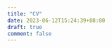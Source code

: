 ```yaml
---
title: "CV"
date: 2023-06-12T15:24:39+08:00
draft: true
comment: false
---
```


<!-- # Haifei WANG
---
hfwang132@gmail.com

# Education
---

### Bachelor of Science in Physics, *Wuhan University*, Sep 2019 -- Jun 2023

- [Honor Graduate of Hongyi Honor College](docs/Honor_Graduate.pdf)
- [GPA: 3.97/4.00](docs/transcript-Haifei_Wang.pdf) (top 2\%)
- Core Courses: Classical Mechanics (99), 
  Thermodynamics and Statistical Physics (99), Mathematical Physics (98), Electrodynamics (93), Quantum Mechanics (96), Solid-state Physics (91), Electronic Circuits (96), Electronic Design Automation (93), Digital IC Design (97).

# Research Experience
---

### Research Assistant, *Department of Physics, Fudan University*, Jul 2021 - Aug 2021

Advisor: Professor Yuanbo Zhang (Department of Physics, Fudan University, zhyb@fudan.edu.cn)

- **Description**: An auto-calibrator for STM (scanning tunneling microscope) tips. At present, STM tips are manually calibrated. An automatic calibration software would save plenty of time.
- **My Work**: Based on existing LabVIEW APIs and DOS spectrum data, developed a python package to auto-calibrate the STM tips.
- **Results**: The developed python package has APIs that
    - detect the edges and dirts on the surface of the sample, 
    - judge whether the tip is sharp enough, 
    - perform bias spectroscopy in clean areas to judge whether there are impurity atoms on the tip, and
    - calibrate the tip.

### Research Assistant, *School of Physics and Technology, Wuhan University*, Mar 2021 -- Jun 2021

Advisor: Professor Shengjun Yuan (Department of Physics, Wuhan University, s.yuan@whu.edu.cn)

- **Description**: A time-dependent Schrodinger equation solver based on the Trotter-Suzuki method.
- **My Work**: Learned about the algorithm in the paper and wrote a program to realize the algorithm. Later optimized the algorithm on FPGA and achieved 200+ times acceleration.
- **Results**: Performed nanoscale simulation and reproduced the paper's results. 

# Project Experience
---

### Team Leader, College Integrated Circuits Competition of China, Mar 2022 -- Jul 2022

[http://univ.ciciec.com/](http://univ.ciciec.com/)

Advisor: Professor Sheng Chang (Department of Physics, Wuhan University, changsheng@whu.edu.cn)

- **Description**: An FPGA CNN accelerator for SSD MobileNetV1 based on Intel Cyclone V SoC.
- **My Work**:
    - pruning and quantization of the model, and
    - optimization of the interaction between PS (processing system) and PL (programmable logic), including 
        - the use of openMP and NEON assembly to accelerate PS operations and,
        - the implementation of double buffering to increase PL throughput.
- **Results**: The inference time of an image was reduced from 1000+ ms to 210 ms. The project has won the second prize in the Central China Division.

# Internship
---

### Teaching Assistant, *2022 AMD-Xilinx Summer School, China*, Jul 2022 -- Aug 2022

[https://openhw.org/summer_school.html](https://openhw.org/summer_school.html)

- **Description**: About 800 students with various backgrounds participated in the 2022 AMD-Xilinx Summer School and learned about high-level synthesis, Xilinx's PYNQ platform, and Xilinx's latest technology Vitis AI.
- **My Work**: As TA of one of the 30 classes, arrange for students to use the remote laboratory, collect students' questions and feedback, and provide technical support.

### Intern, *Xilinx Technology Shanghai Ltd.*, Mar 2023 -- Jun 2023

- **Description**: SDR software-hardware codesign based on AD9361 RF-tranceiver and the PYNQ framework.
    - AD9361 is an RF transceiver chip designed by ADI, and has found tremendous applications in software-defined radios (SDR).
    - PYNQ is a framework that allows users to access the programmable logic from the application level, boosting hardware verification and software development.
    - In this project, we build a custom Linux Kernel, supporting both PYNQ and AD9361, making it possible to develop high-level SDR applications while utilizing the power and flexibility of heterogeneous platforms.
- **My work**:
    - built a customized Linux kernel with support for AD9361 and PYNQ drivers,
    - ported the hardware design from the ZCU102 board to the PYNQ-ZU board, and
    - developed a simple FM demodulation application based on the PYNQ framework.
- **Skills involved**
    - High Level Synthesis (HLS) for DSP algorithms
    - PS-PL co-debugging
    - Embedded Linux device trees
    - Baremetal application development
      - Baremetal programming of the SPI IP Core
    - Linux OS application development
      - C libraries for SPI communication
      - Python wrapping of the C libraries for the ease of use

# Awards
---

- [National Scholarship (<1\%), Ministry of Education of PRC](docs/MOE-National_Scholarship.pdf), Sep 2022
- [13th Chinese College Mathematics Competition -- First Prize](docs/2021-math-1st-prize.pdf), Dec 2021
- [2022 Interdisciplinary Contest in Modeling (ICM) -- Meritorious Winner](docs/ICM-Meritorious_Winner_2022.pdf), May 2022
- [Honor Graduate of Hongyi Honor College](docs/Honor_Graduate.pdf), Jun 2023
- [Wuhan University 2023 Outstanding Bachelor's Degree Thesis](docs/Outstanding_Thesis.pdf) (5%), Jun 2023
- [Wuhan University 2023 Outstanding Graduate](docs/Outstanding_Graduate.pdf) (10%), Jun 2023

# Skills
---

### Coding

- C/C++
- Fortran
- Python
- $\LaTeX$
- Matlab
- Mathematica
- Verilog

### Softwares

- Simulink
- LabVIEW
- Vivado, Vitis HLS, PetaLinux

### Language

- [CET-6 633](docs/CET-6.pdf)
- [TOEFL 103](docs/TOEFL-Haifei_Wang.pdf)
- [GRE 331 (V: 163, Q: 168)](docs/GRE-Haifei_Wang.pdf) -->
